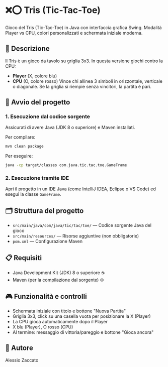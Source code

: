 
# ❌⭕ Tris (Tic-Tac-Toe)
Gioco del Tris (Tic-Tac-Toe) in Java con interfaccia grafica Swing. Modalità Player vs CPU, colori personalizzati e schermata iniziale moderna.


## 📖 Descrizione
Il Tris è un gioco da tavolo su griglia 3x3. In questa versione giochi contro la CPU:
- **Player** (X, colore blu)
- **CPU** (O, colore rosso)
Vince chi allinea 3 simboli in orizzontale, verticale o diagonale. Se la griglia si riempie senza vincitori, la partita è pari.


## 🚀 Avvio del progetto

### 1. Esecuzione dal codice sorgente
Assicurati di avere Java (JDK 8 o superiore) e Maven installati.

Per compilare:
```sh
mvn clean package
```
Per eseguire:
```sh
java -cp target/classes com.java.tic.tac.toe.GameFrame
```

### 2. Esecuzione tramite IDE
Apri il progetto in un IDE Java (come IntelliJ IDEA, Eclipse o VS Code) ed esegui la classe `GameFrame`.


## 🗂️ Struttura del progetto
- `src/main/java/com/java/tic/tac/toe/` — Codice sorgente Java del gioco
- `src/main/resources/` — Risorse aggiuntive (non obbligatorie)
- `pom.xml` — Configurazione Maven




## 📋 Requisiti
- Java Development Kit (JDK) 8 o superiore ☕
- Maven (per la compilazione dal sorgente) ⚙️


## 🎮 Funzionalità e controlli
- Schermata iniziale con titolo e bottone "Nuova Partita"
- Griglia 3x3, click su una casella vuota per posizionare la X (Player)
- La CPU gioca automaticamente dopo il Player
- X blu (Player), O rosso (CPU)
- Al termine: messaggio di vittoria/pareggio e bottone "Gioca ancora"


## 👤 Autore
Alessio Zaccato

